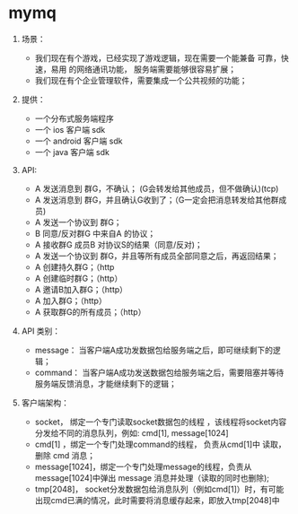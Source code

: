 # mymq

1.  场景：
    * 我们现在有个游戏，已经实现了游戏逻辑，现在需要一个能兼备 可靠，快速，易用 的网络通讯功能， 服务端需要能够很容易扩展；
    * 我们现在有个企业管理软件，需要集成一个公共视频的功能；
    
    
2.  提供：
    * 一个分布式服务端程序
    * 一个 ios 客户端 sdk
    * 一个 android 客户端 sdk
    * 一个 java 客户端 sdk


3.  API:
    * A 发送消息到 群G，不确认； (G会转发给其他成员，但不做确认)(tcp)
    * A 发送消息到 群G，并且确认G收到了；（G一定会把消息转发给其他群成员)
    * A 发送一个协议到 群G；
    * B 同意/反对群G 中来自A 的协议；
    * A 接收群G 成员B 对协议S的结果（同意/反对)；
    * A 发送一个协议到 群G，并且等所有成员全部同意之后，再返回结果；
    * A 创建持久群G；（http
    * A 创建临时群G；（http）
    * A 邀请B加入群G；（http）
    * A 加入群G；（http）
    * A 获取群G的所有成员；（http）

4. API 类别：
    * message： 当客户端A成功发数据包给服务端之后，即可继续剩下的逻辑；
    * command： 当客户端A成功发送数据包给服务端之后，需要阻塞并等待服务端反馈消息，才能继续剩下的逻辑；

5. 客户端架构：
    * socket， 绑定一个专门读取socket数据包的线程 ，该线程将socket内容分发给不同的消息队列，例如: cmd[1], message[1024]
    * cmd[1] ，绑定一个专门处理command的线程， 负责从cmd[1]中 读取，删除 cmd 消息；
    * message[1024]，绑定一个专门处理message的线程，负责从message[1024]中弹出 message 消息并处理（读取的同时也删除);
    * tmp[2048]， socket分发数据包给消息队列（例如cmd[1]）时，有可能出现cmd已满的情况，此时需要将消息缓存起来，即放入tmp[2048]中
